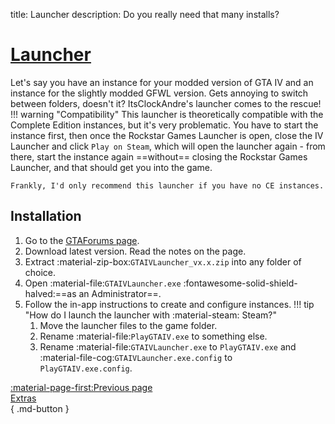 title: Launcher
description: Do you really need that many installs?

# [Launcher](https://gtaforums.com/topic/978788-gta-iv-launcher/)

Let's say you have an instance for your modded version of GTA IV and an instance for the slightly modded GFWL version. Gets annoying to switch between folders, doesn't it? ItsClockAndre's launcher comes to the rescue!
!!! warning "Compatibility"
    This launcher is theoretically compatible with the Complete Edition instances, but it's very problematic. You have to start the instance first, then once the Rockstar Games Launcher is open, close the IV Launcher and click `Play on Steam`, which will open the launcher again - from there, start the instance again ==without== closing the Rockstar Games Launcher, and that should get you into the game.

    Frankly, I'd only recommend this launcher if you have no CE instances.

## Installation

1. Go to the [GTAForums page](https://gtaforums.com/topic/978788-gta-iv-launcher/).
2. Download latest version. Read the notes on the page.
3. Extract :material-zip-box:`GTAIVLauncher_vx.x.zip` into any folder of choice.
4. Open :material-file:`GTAIVLauncher.exe` :fontawesome-solid-shield-halved:==as an Administrator==.
5. Follow the in-app instructions to create and configure instances.
!!! tip "How do I launch the launcher with :material-steam: Steam?"
    1. Move the launcher files to the game folder.
    2. Rename :material-file:`PlayGTAIV.exe` to something else.
    3. Rename :material-file:`GTAIVLauncher.exe` to `PlayGTAIV.exe` and :material-file-cog:`GTAIVLauncher.exe.config` to `PlayGTAIV.exe.config`.

[:material-page-first:Previous page <br>Extras</br>](extras/index.md){ .md-button }
